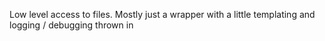 Low level access to files. Mostly just a wrapper with a little templating and logging / debugging thrown in